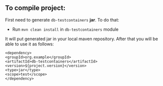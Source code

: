 ## To compile project:

First need to generate `db-testcontainers` **jar**. To do that:

* Run `mvn clean install` in `db-testcontainers` module

It will put generated jar in your local maven repository. After that you will be able to use it as follows:

```
<dependency>
<groupId>org.example</groupId>
<artifactId>db-testcontainers</artifactId>
<version>${project.version}</version>
<type>jar</type>
<scope>test</scope>
</dependency>
```